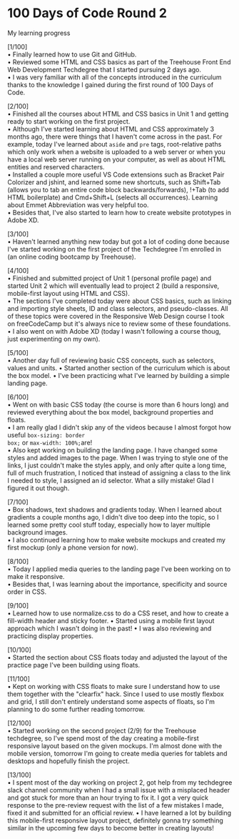 # 100 Days of Code Round 2
 My learning progress


[1/100] <br>
• Finally learned how to use Git and GitHub. <br>
• Reviewed some HTML and CSS basics as part of the Treehouse Front End Web Development Techdegree that I started pursuing 2 days ago. <br>
• I was very familiar with all of the concepts introduced in the curriculum thanks to the knowledge I gained during the first round of 100 Days of Code.

[2/100] <br>
• Finished all the courses about HTML and CSS basics in Unit 1 and getting ready to start working on the first project. <br>
• Although I've started learning about HTML and CSS approximately 3 months ago, there were things that I haven't come across in the past. For example, today I've learned about <code>aside</code> and <code>pre</code> tags, root-relative paths which only work when a website is uploaded to a web server or when you have a local web server running on your computer, as well as about HTML entities and reserved characters. <br>
• Installed a couple more useful VS Code extensions such as Bracket Pair Colorizer and jshint, and learned some new shortcuts, such as Shift+Tab (allows you to tab an entire code block backwards/forwards), !+Tab (to add HTML boilerplate) and Cmd+Shift+L (selects all occurrences). Learning about Emmet Abbreviation was very helpful too. <br>
• Besides that, I've also started to learn how to create website prototypes in Adobe XD.

[3/100] <br>
• Haven't learned anything new today but got a lot of coding done because I've started working on the first project of the Techdegree I'm enrolled in (an online coding bootcamp by Treehouse).<br>

[4/100] <br>
• Finished and submitted project of Unit 1 (personal profile page) and started Unit 2 which will eventually lead to project 2 (build a responsive, mobile-first layout using HTML and CSS).<br>
• The sections I've completed today were about CSS basics, such as linking and importing style sheets, ID and class selectors, and pseudo-classes. All of these topics were covered in the Responsive Web Design course I took on freeCodeCamp but it's always nice to review some of these foundations.<br>
• I also went on with Adobe XD (today I wasn't following a course thoug, just experimenting on my own).

[5/100] <br>
• Another day full of reviewing basic CSS concepts, such as selectors, values and units.
• Started another section of the curriculum which is about the box model.
• I've been practicing what I've learned by building a simple landing page.

[6/100] <br>
• Went on with basic CSS today (the course is more than 6 hours long) and reviewed everything about the box model, background properties and floats.<br>
• I am really glad I didn't skip any of the videos because I almost forgot how useful <code>box-sizing: border box;</code> or <code>max-width: 100%;</code>are!<br>
• Also kept working on building the landing page. I have changed some styles and added images to the page. When I was trying to style one of the links, I just couldn't make the styles apply, and only after quite a long time, full of much frustration, I noticed that instead of assigning a class to the link I needed to style, I assigned an id selector. What a silly mistake! Glad I figured it out though.

[7/100] <br>
• Box shadows, text shadows and gradients today. When I learned about gradients a couple months ago, I didn't dive too deep into the topic, so I learned some pretty cool stuff today, especially how to layer multiple background images. <br>
• I also continued learning how to make website mockups and created my first mockup (only a phone version for now).

[8/100] <br>
• Today I applied media queries to the landing page I've been working on to make it responsive. <br>
• Besides that, I was learning about the importance, specificity and source order in CSS.

[9/100] <br>
• Learned how to use normalize.css to do a CSS reset, and how to create a fill-width header and sticky footer.
• Started using a mobile first layout approach which I wasn't doing in the past! 
• I was also reviewing and practicing display properties.

[10/100] <br>
• Started the section about CSS floats today and adjusted the layout of the practice page I've been building using floats.

[11/100] <br>
• Kept on working with CSS floats to make sure I understand how to use them together with the "clearfix" hack. Since I used to use mostly flexbox and grid, I still don't entirely understand some aspects of floats, so I'm planning to do some further reading tomorrow.

[12/100] <br>
• Started working on the second project (2/9) for the Treehouse techdegree, so I've spend most of the day creating a mobile-first responsive layout based on the given mockups. I'm almost done with the mobile version, tomorrow I'm going to create media queries for tablets and desktops and hopefully finish the project.

[13/100] <br>
• I spent most of the day working on project 2, got help from my techdegree slack channel community when I had a small issue with a misplaced header and got stuck for more than an hour trying to fix it. I got a very quick response to the pre-review request with the list of a few mistakes I made, fixed it and submitted for an official review.
• I have learned a lot by building this mobile-first responsive layout project, definitely gonna try something similar in the upcoming few days to become better in creating layouts!
